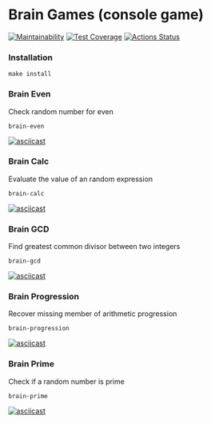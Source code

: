 # Brain Games (console game)
[![Maintainability](https://api.codeclimate.com/v1/badges/a99a88d28ad37a79dbf6/maintainability)](https://codeclimate.com/github/codeclimate/codeclimate/maintainability)
[![Test Coverage](https://api.codeclimate.com/v1/badges/a99a88d28ad37a79dbf6/test_coverage)](https://codeclimate.com/github/codeclimate/codeclimate/test_coverage)
[![Actions Status](https://github.com/Run-Rabbit-Run/frontend-project-lvl1/workflows/GitHubActions/badge.svg)](https://github.com/Run-Rabbit-Run/frontend-project-lvl1/actions)
### Installation
```
make install
```
### Brain Even
Check random number for even
```
brain-even
```
[![asciicast](https://asciinema.org/a/TMFl9x4H6BhAxhKTGjcep6bH9.svg)](https://asciinema.org/a/TMFl9x4H6BhAxhKTGjcep6bH9)
### Brain Calc
Evaluate the value of an random expression
```
brain-calc
```
[![asciicast](https://asciinema.org/a/x1BgNQa7ThmF1C8HzUxDs52zu.svg)](https://asciinema.org/a/x1BgNQa7ThmF1C8HzUxDs52zu)
### Brain GCD
Find greatest common divisor between two integers
```
brain-gcd
```
[![asciicast](https://asciinema.org/a/rHxTwfJYvU8BcIWTnSTXA0FFb.svg)](https://asciinema.org/a/rHxTwfJYvU8BcIWTnSTXA0FFb)
### Brain Progression
Recover missing member of arithmetic progression
```
brain-progression
```
[![asciicast](https://asciinema.org/a/uggQvPm0jMDf0FPUOKcM0XiCO.svg)](https://asciinema.org/a/uggQvPm0jMDf0FPUOKcM0XiCO)
### Brain Prime
Check if a random number is prime
```
brain-prime
```
[![asciicast](https://asciinema.org/a/1TCeq0q4JGzCkR4wjFacePWJH.svg)](https://asciinema.org/a/1TCeq0q4JGzCkR4wjFacePWJH)